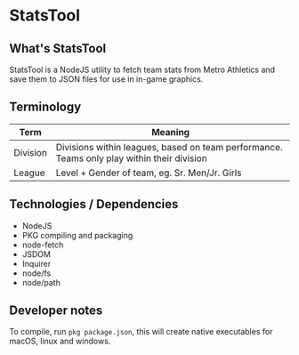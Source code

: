 # StatsTool
## What's StatsTool

StatsTool is a NodeJS utility to fetch team stats from 
Metro Athletics and save them to JSON files for use in in-game 
graphics.

## Terminology
| Term     | Meaning                                                                                    |
|----------|--------------------------------------------------------------------------------------------|
| Division | Divisions within leagues, based on team performance. Teams only play within their division |
| League   | Level + Gender of team, eg. Sr. Men/Jr. Girls                                              |

## Technologies / Dependencies
* NodeJS
* PKG compiling and packaging
* node-fetch
* JSDOM
* Inquirer
* node/fs
* node/path

## Developer notes
To compile, run `pkg package.json`, this will create native executables for macOS, linux and windows.